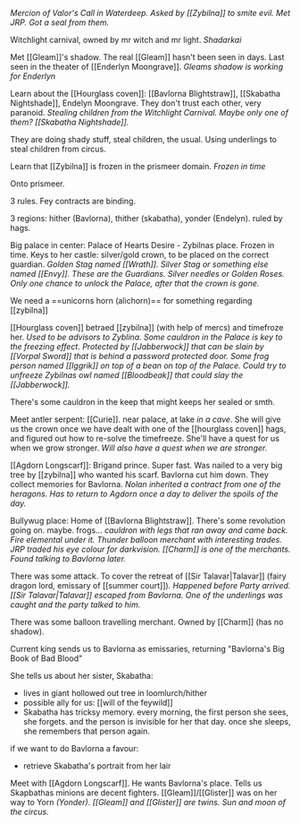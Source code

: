 *Mercion of Valor's Call in Waterdeep. Asked by [[Zybilna]] to smite evil. Met JRP. Got a seal from them.*

Witchlight carnival, owned by mr witch and mr light.
*Shadarkai*

Met [[Gleam]]'s shadow. The real [[Gleam]] hasn't been seen in days. Last seen in the theater of [[Enderlyn Moongrave]].
*Gleams shadow is working for Enderlyn*

Learn about the [[Hourglass coven]]: [[Bavlorna Blightstraw]], [[Skabatha Nightshade]], Endelyn Moongrave. They don't trust each other, very paranoid.
*Stealing children from the Witchlight Carnival. Maybe only one of them? [[Skabatha Nightshade]].*

They are doing shady stuff, steal children, the usual. Using underlings to steal children from circus.

Learn that [[Zybilna]] is frozen in the prismeer domain.
*Frozen in time*

Onto prismeer.

3 rules. Fey contracts are binding.

3 regions: hither (Bavlorna), thither (skabatha), yonder (Endelyn). ruled by hags.

Big palace in center: Palace of Hearts Desire - Zybilnas place. Frozen in time. Keys to her castle: silver/gold crown, to be placed on the correct guardian.
*Golden Stag named [[Wrath]]. Silver Stag or something else named [[Envy]]. These are the Guardians. Silver needles or Golden Roses. Only one chance to unlock the Palace, after that the crown is gone.*

We need a ==unicorns horn (alichorn)== for something regarding [[zybilna]]

[[Hourglass coven]] betraed [[zybilna]] (with help of mercs) and timefroze her.
*Used to be advisors to Zyblina. Some cauldron in the Palace is key to the freezing effect. Protected by [[Jabberwock]] that can be slain by [[Vorpal Sword]] that is behind a password protected door. Some frog person named [[Iggrik]] on top of a bean on top of the Palace. Could try to unfreeze Zybilnas owl named [[Bloodbeak]] that could slay the [[Jabberwock]].*

There's some cauldron in the keep that might keeps her sealed or smth.

Meet antler serpent: [[Curie]]. near palace, at lake *in a cave*. She will give us the crown once we have dealt with one of the [[hourglass coven]] hags, and figured out how to re-solve the timefreeze. She'll have a quest for us when we grow stronger.
*Will also have a quest when we are stronger.*

[[Agdorn Longscarf]]: Brigand prince. Super fast. Was nailed to a very big tree by [[zybilna]] who wanted his scarf. Bavlorna cut him down. They collect memories for Bavlorna.
*Nolan inherited a contract from one of the heragons. Has to return to Agdorn once a day to deliver the spoils of the day.*

Bullywug place: Home of [[Bavlorna Blightstraw]].
There's some revolution going on. maybe. frogs...
*cauldron with legs that ran away and came back. Fire elemental under it. Thunder balloon merchant with interesting trades. JRP traded his eye colour for darkvision. [[Charm]] is one of the merchants. Found talking to Bavlorna later.*

There was some attack. To cover the retreat of [[Sir Talavar|Talavar]] (fairy dragon lord, emissary of [[summer court]]). *Happened before Party arrived. [[Sir Talavar|Talavar]] escaped from Bavlorna. One of the underlings was caught and the party talked to him.*

There was some balloon travelling merchant. Owned by [[Charm]] (has no shadow).

Current king sends us to Bavlorna as emissaries, returning "Bavlorna's Big Book of Bad Blood"

She tells us about her sister, Skabatha: 
- lives in giant hollowed out tree in loomlurch/hither
- possible ally for us: [[will of the feywild]]
- Skabatha has tricksy memory. every morning, the first person she sees, she forgets. and the person is invisible for her that day. once she sleeps, she remembers that person again.

if we want to do Bavlorna a favour:
- retrieve Skabatha's portrait from her lair

Meet with [[Agdorn Longscarf]]. He wants Bavlorna's place. Tells us Skapbathas minions are decent fighters. [[Gleam]]/[[Glister]] was on her way to Yorn *(Yonder)*.
*[[Gleam]] and [[Glister]] are twins. Sun and moon of the circus.*